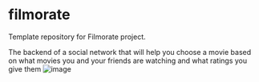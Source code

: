 # filmorate
Template repository for Filmorate project.

The backend of a social network that will help you choose a movie based on what movies you and your friends are watching and what ratings you give them
![image](https://github.com/AltairPhinArev/java-filmorate/assets/113471380/a1ee1f7a-4467-4778-ae5f-45acc5498cb7)
